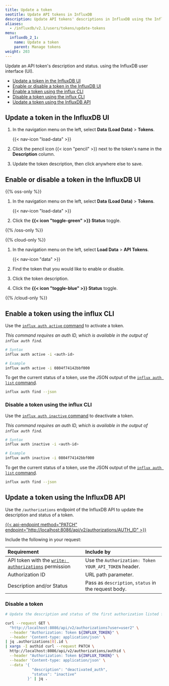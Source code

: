 ```yaml
---
title: Update a token
seotitle: Update API tokens in InfluxDB
description: Update API tokens' descriptions in InfluxDB using the InfluxDB UI.
aliases:
  - /influxdb/v2.1/users/tokens/update-tokens
menu:
  influxdb_2_1:
    name: Update a token
    parent: Manage tokens
weight: 203
---
```


Update an API token's description and status.
using the InfluxDB user interface (UI).

- [Update a token in the InfluxDB UI](#update-a-token-in-the-influxdb-ui)
- [Enable or disable a token in the InfluxDB UI](#enable-or-disable-a-token-in-the-influxdb-ui)
- [Enable a token using the influx CLI](#enable-a-token-using-the-influx-cli)
- [Disable a token using the influx CLI](#disable-a-token-using-the-influx-cli)
- [Update a token using the InfluxDB API](#update-a-token-using-the-influxdb-api)

## Update a token in the InfluxDB UI

1. In the navigation menu on the left, select **Data (Load Data)** > **Tokens**.

    {{< nav-icon "load-data" >}}

2. Click the pencil icon {{< icon "pencil" >}} next to the token's name in the **Description** column.
3. Update the token description, then click anywhere else to save.

## Enable or disable a token in the InfluxDB UI

{{% oss-only %}}

1. In the navigation menu on the left, select **Data (Load Data)** > **Tokens**.

    {{< nav-icon "load-data" >}}

2. Click the **{{< icon "toggle-green" >}} Status** toggle.

{{% /oss-only %}}

{{% cloud-only %}}

1. In the navigation menu on the left, select **Load Data** > **API Tokens**.

    {{< nav-icon "data" >}}

2. Find the token that you would like to enable or disable.
3. Click the token description.
4. Click the **{{< icon "toggle-blue" >}} Status** toggle.

{{% /cloud-only %}}

## Enable a token using the influx CLI

Use the [`influx auth active` command](/influxdb/v2.1/reference/cli/influx/auth/active)
to activate a token.

_This command requires an auth ID, which is available in the output of `influx auth find`._

```sh
# Syntax
influx auth active -i <auth-id>

# Example
influx auth active -i 0804f74142bbf000
```
To get the current status of a token, use the JSON output of the [`influx auth list` command](/influxdb/v2.1/reference/cli/influx/auth/list).

```sh
influx auth find --json
```

### Disable a token using the influx CLI

Use the [`influx auth inactive` command](/influxdb/v2.1/reference/cli/influx/auth/active)
to deactivate a token.

_This command requires an auth ID, which is available in the output of `influx auth find`._

```sh
# Syntax
influx auth inactive -i <auth-id>

# Example
influx auth inactive -i 0804f74142bbf000
```

To get the current status of a token, use the JSON output of the [`influx auth list` command](/influxdb/v2.1/reference/cli/influx/auth/list).

```sh
influx auth find --json
```

## Update a token using the InfluxDB API

Use the `/authorizations` endpoint of the InfluxDB API to update the description and status of a token.

[{{< api-endpoint method="PATCH" endpoint="http://localhost:8086/api/v2/authorizations/AUTH_ID" >}}](/influxdb/v2.1/api/#operation/PatchAuthorizationsID)

Include the following in your request:

| Requirement          | Include by                                               |
|:-----------          |:----------                                               |
| API token with the [`write: authorizations`](/influxdb/v2.1/api/#operation/PostAuthorizations) permission  | Use the `Authorization: Token YOUR_API_TOKEN` header. |
| Authorization ID     | URL path parameter.                                      |
| Description and/or Status | Pass as `description`, `status` in the request body.    |

### Disable a token

```sh
# Update the description and status of the first authorization listed for the user.

curl --request GET \
  "http://localhost:8086/api/v2/authorizations?user=user2" \
  --header "Authorization: Token ${INFLUX_TOKEN}" \
  --header 'Content-type: application/json' \
| jq .authorizations[0].id \
| xargs -I authid curl --request PATCH \
  http://localhost:8086/api/v2/authorizations/authid \
  --header "Authorization: Token ${INFLUX_TOKEN}" \
  --header 'Content-type: application/json' \
  --data '{
            "description": "deactivated_auth",
            "status": "inactive"
          }' | jq .
```
